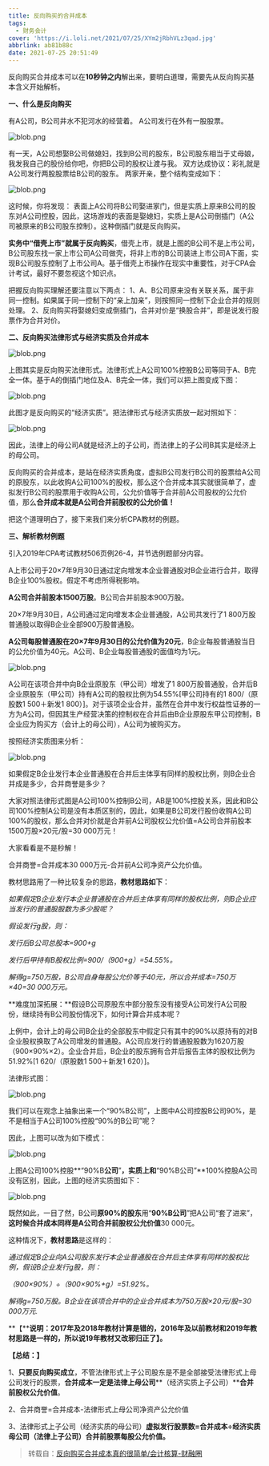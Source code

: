 ```yaml
---
title: 反向购买的合并成本
tags:
  - 财务会计
cover: 'https://i.loli.net/2021/07/25/XYm2jRbhVLz3qad.jpg'
abbrlink: ab81b88c
date: 2021-07-25 20:51:49
---
```




反向购买合并成本可以在**10秒钟之内**解出来，要明白道理，需要先从反向购买基本含义开始解析。

**一、什么是反向购买**

有A公司，B公司井水不犯河水的经营着。
A公司发行在外有一股股票。

![blob.png](https://i.loli.net/2021/07/25/cmp4ELIryNZvQke.png)

有一天，A公司想娶B公司做媳妇，找到B公司的股东，B公司股东相当于丈母娘，我发我自己的股份给你吧，你把B公司的股权让渡与我。
双方达成协议：彩礼就是A公司发行两股股票给B公司的股东。
两家开亲，整个结构变成如下：

![blob.png](https://i.loli.net/2021/07/25/OwoLTFMbuctBi9e.png)

这时候，你将发现：
表面上A公司将B公司娶进家门，但是实质上原来B公司的股东对A公司控股，因此，这场游戏的表面是娶媳妇，实质上是A公司倒插门（A公司被原来的B公司股东控制）。这种倒插门就是反向购买。

**实务中“借壳上市”就属于反向购买**，借壳上市，就是上图的B公司不是上市公司，B公司股东找一家上市公司A公司做壳，将非上市的B公司装进上市公司A下面，实现B公司股东控制了上市公司A。基于借壳上市操作在现实中重要性，对于CPA会计考试，最好不要忽视这个知识点。

把握反向购买理解还要注意以下两点：
1、A、B公司原来没有关联关系，属于非同一控制。如果属于同一控制下的“亲上加亲”，则按照同一控制下企业合并的规则处理。
2、反向购买将娶媳妇变成倒插门，合并对价是“换股合并”，即是说发行股票作为合并对价。

**二、反向购买法律形式与经济实质及合并成本**

![blob.png](https://i.loli.net/2021/07/25/lCzKSA5DqfQTm8i.png)

上图其实是反向购买法律形式。法律形式上A公司100%控股B公司等同于A、B完全一体。基于A的倒插门地位及A、B完全一体，我们可以把上图变成下图：

![blob.png](https://i.loli.net/2021/07/25/71rRgZsk2oyWHuc.png)

此图才是反向购买的“经济实质”。把法律形式与经济实质放一起对照如下：

![blob.png](https://i.loli.net/2021/07/25/7eYEs8NzGuFIkh2.png)

因此，法律上的母公司A就是经济上的子公司，而法律上的子公司B其实是经济上的母公司。

反向购买的合并成本，是站在经济实质角度，虚拟B公司发行B公司的股票给A公司的原股东，以此收购A公司100%的股权，那么这个合并成本其实就很简单了，虚拟发行B公司的股票用于收购A公司，公允价值等于合并前A公司股权的公允价值，那么**合并成本就是A公司合并前股权的公允价值！**

把这个道理明白了，接下来我们来分析CPA教材的例题。

**三、解析教材例题**

引入2019年CPA考试教材506页例26-4，并节选例题部分内容。

A上市公司于20×7年9月30日通过定向增发本企业普通股对B企业进行合并，取得B企业100%股权。假定不考虑所得税影响。

**A公司合并前股本1500万股**。B公司合并前股本900万股。

20×7年9月30日，A公司通过定向增发本企业普通股，A公司共发行了1 800万股普通股以取得B企业全部900万股普通股。

**A公司每股普通股在20×7年9月30日的公允价值为20元**，B企业每股普通股当日的公允价值为40元。A公司、B企业每股普通股的面值均为1元。

![blob.png](https://i.loli.net/2021/07/25/csRGkDKUx74VfQP.png)

A公司在该项合并中向B企业原股东（甲公司）增发了1 800万股普通股，合并后B企业原股东（甲公司）持有A公司的股权比例为54.55%[甲公司持有的1 800/（原股数1 500＋新发1 800）]。对于该项企业合并，虽然在合并中发行权益性证券的一方为A公司，但因其生产经营决策的控制权在合并后由B企业原股东甲公司控制，B企业应为购买方（会计上的母公司），A公司为被购买方。

按照经济实质图来分析：

![blob.png](https://i.loli.net/2021/07/25/G7ejuMYsUNgC3OT.png)

如果假定B企业发行本企业普通股在合并后主体享有同样的股权比例，则B企业合并成是多少，合并商誉是多少？

大家对照法律形式图是A公司100%控制B公司，AB是100%控股关系，因此和B公司100%控制A公司是没有本质区别的，因此，如果是B公司发行股份收购A公司100%的股权，那么合并对价就是合并前A公司股权公允价值=A公司合并前股本1500万股×20元/股=30 000万元！

大家看看是不是秒解！

合并商誉=合并成本30 000万元-合并前A公司净资产公允价值。

教材思路用了一种比较复杂的思路，**教材思路如下**：

*如果假定B企业发行本企业普通股在合并后主体享有同样的股权比例，则B企业应当发行的普通股股数为多少股呢？*

*假设发行g股，则：*

*发行后B公司总股本=900+g*

*发行后甲持有B股权比例=900/（900+g）=54.55%。*

*解得g=750万股，B公司自身每股公允价等于40元，所以合并成本=750万×40=30 000万元。*

**难度加深拓展：**假设B公司原股东中部分股东没有接受A公司发行A公司股份，继续持有B公司股份情况下，如何计算合并成本呢？

上例中，会计上的母公司B企业的全部股东中假定只有其中的90%以原持有的对B企业股权换取了A公司增发的普通股。A公司应发行的普通股股数为1620万股（900×90%×2）。企业合并后，B企业的股东拥有合并后报告主体的股权比例为51.92%[1 620/（原股数1 500＋新发1 620）]。

法律形式图：

![blob.png](https://i.loli.net/2021/07/25/KTHqOJAh9ipPFRL.png)

我们可以在观念上抽象出来一个“90%B公司”，上图中A公司控股B公司90%，是不是相当于A公司100%控股“90%的B公司”呢？

因此，上图可以改为如下模式：

![blob.png](https://i.loli.net/2021/07/25/SDh2K89OiJWujzf.png)

上图A公司100%控股**“90%B****公司****”**，实质上和**“90%B公司”**100%控股A公司没有区别，因此，上图的经济实质图如下：

![blob.png](https://i.loli.net/2021/07/25/7JdGHnv4DVstjU5.png)

既然如此，一目了然，B公司**原90%的股东**用“**90%B公司**”把A公司“套了进来”，**这时候合并成本同样是A公司合并前股权公允价值**30 000元。

这种情况下，**教材思路**是这样的：

*通过假定B企业向A公司股东发行本企业普通股在合并后主体享有同样的股权比例，假设B企业发行g股，则：*

*（900×90%）÷（900×90%+g）=51.92%。*

*解得g=750万股。B企业在该项合并中的企业合并成本为750万股×20元/股=30 000万元.*

**【****说明：**2017年及2018年教材计算是错的，2016年及以前教材和2019年教材思路是一样的，所以说19年教材又改邪归正了**】。**

**【总结：】**

1、**只要反向购买成立**，不管法律形式上子公司股东是不是全部接受法律形式上母公司发行的股票，**合并成本一定是法律上母公司****（经济实质上子公司）****合并前股权公允价值**。

2、合并商誉=合并成本-法律形式上母公司净资产公允价值

3、法律形式上子公司（经济实质的母公司）**虚拟发行股票数=合并成本÷经济实质母公司（法律上子公司）合并前股票每股公允价值。**



> 转载自：[反向购买合并成本真的很简单/会计核算-财融圈](http://www.cairongquan.com/Article/view/100998.html)
